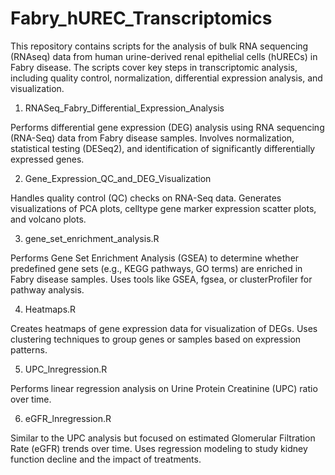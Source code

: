 # Fabry_hUREC_Transcriptomics
This repository contains scripts for the analysis of bulk RNA sequencing (RNAseq) data from human urine-derived renal epithelial cells (hURECs) in Fabry disease. The scripts cover key steps in transcriptomic analysis, including quality control, normalization, differential expression analysis, and visualization.


1. RNASeq_Fabry_Differential_Expression_Analysis

Performs differential gene expression (DEG) analysis using RNA sequencing (RNA-Seq) data from Fabry disease samples. Involves normalization, statistical testing (DESeq2), and identification of significantly differentially expressed genes.

2. Gene_Expression_QC_and_DEG_Visualization

Handles quality control (QC) checks on RNA-Seq data. Generates visualizations of PCA plots, celltype gene marker expression scatter plots, and volcano plots.

3. gene_set_enrichment_analysis.R

Performs Gene Set Enrichment Analysis (GSEA) to determine whether predefined gene sets (e.g., KEGG pathways, GO terms) are enriched in Fabry disease samples.
Uses tools like GSEA, fgsea, or clusterProfiler for pathway analysis.

4. Heatmaps.R

Creates heatmaps of gene expression data for visualization of DEGs.
Uses clustering techniques to group genes or samples based on expression patterns.

5. UPC_lnregression.R

Performs linear regression analysis on Urine Protein Creatinine (UPC) ratio over time.

6. eGFR_lnregression.R

Similar to the UPC analysis but focused on estimated Glomerular Filtration Rate (eGFR) trends over time.
Uses regression modeling to study kidney function decline and the impact of treatments.
